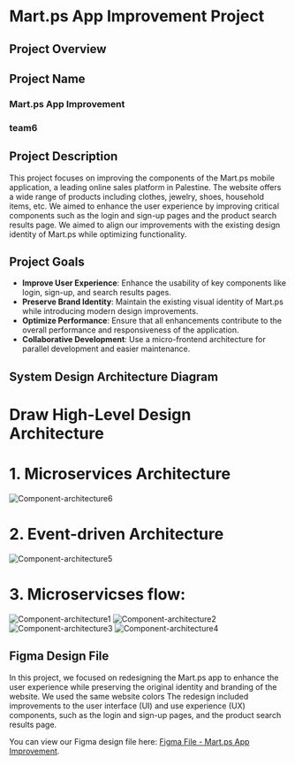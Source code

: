 # Mart.ps App Improvement Project
## Project Overview
## Project Name
### Mart.ps App Improvement
### team6
## Project Description
This project focuses on improving the components of the Mart.ps mobile application, a leading online sales platform in Palestine. The website offers a wide range of products including clothes, jewelry, shoes, household items, etc.
We aimed to enhance the user experience by improving critical components such as the login and sign-up pages and the product search results page. We aimed to align our improvements with the existing design identity of Mart.ps while optimizing functionality.
## Project Goals
* **Improve User Experience**: Enhance the usability of key components like login, sign-up, and search results pages.
* **Preserve Brand Identity**: Maintain the existing visual identity of Mart.ps while introducing modern design improvements.
* **Optimize Performance**: Ensure that all enhancements contribute to the overall performance and responsiveness of the application.
* **Collaborative Development**: Use a micro-frontend architecture for parallel development and easier maintenance.
## System Design Architecture Diagram
# Draw High-Level Design Architecture
# 1. Microservices Architecture
![Component-architecture6](https://github.com/user-attachments/assets/2a2a2780-179d-4ff3-97c2-4d083f1289c8)
# 2. Event-driven Architecture
![Component-architecture5](https://github.com/user-attachments/assets/4a530815-aca0-44a6-8752-753cbe5016fa)
# 3. Microservicses flow:
![Component-architecture1](https://github.com/user-attachments/assets/fac13ef4-93a8-4644-8b35-36351a50a2c5)
![Component-architecture2](https://github.com/user-attachments/assets/4236eba4-3ab5-47a9-b209-9ccc54f169b2)
![Component-architecture3](https://github.com/user-attachments/assets/d9275906-7b34-408d-936a-cb110e7c3056)
![Component-architecture4](https://github.com/user-attachments/assets/89342ee6-b04b-4065-a509-a77c55974764)

## Figma Design File
In this project, we focused on redesigning the Mart.ps app to enhance the user experience while preserving the original identity and branding of the website. We used the same website colors
The redesign included improvements to the user interface (UI) and use experience (UX) components, such as the login and sign-up pages, and the product search results page.

You can view our Figma design file here: [Figma File - Mart.ps App Improvement](https://www.figma.com/design/mGgneQ0Bac1BMedANecQBM/Mart.ps?node-id=69-331&t=largrcf6YktiizV6-1).
